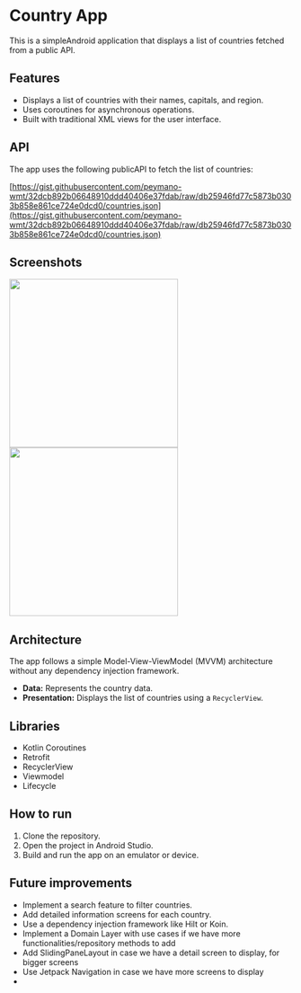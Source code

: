 # Country App

This is a simpleAndroid application that displays a list of countries fetched from a public API.

## Features

* Displays a list of countries with their names, capitals, and region.
* Uses coroutines for asynchronous operations.
* Built with traditional XML views for the user interface.

## API

The app uses the following publicAPI to fetch the list of countries:

[https://gist.githubusercontent.com/peymano-wmt/32dcb892b06648910ddd40406e37fdab/raw/db25946fd77c5873b0303b858e861ce724e0dcd0/countries.json](https://gist.githubusercontent.com/peymano-wmt/32dcb892b06648910ddd40406e37fdab/raw/db25946fd77c5873b0303b858e861ce724e0dcd0/countries.json)

## Screenshots

<img src="screenshot1.png" width="300"> <img src="screenshot2.png" width="300">

## Architecture

The app follows a simple Model-View-ViewModel (MVVM) architecture without any dependency injection framework.

* **Data:** Represents the country data.
* **Presentation:** Displays the list of countries using a `RecyclerView`.


## Libraries

* Kotlin Coroutines
* Retrofit
* RecyclerView
* Viewmodel
* Lifecycle

## How to run

1. Clone the repository.
2. Open the project in Android Studio.
3. Build and run the app on an emulator or device.

## Future improvements

* Implement a search feature to filter countries.
* Add detailed information screens for each country.
* Use a dependency injection framework like Hilt or Koin.
* Implement a Domain Layer with use cases if we have more functionalities/repository methods to add
* Add SlidingPaneLayout in case we have a detail screen to display, for bigger screens
* Use Jetpack Navigation in case we have more screens to display
* 